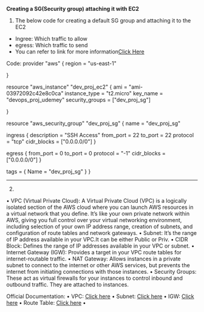**Creating a SG(Security group) attaching it with EC2**


1. The below code for creating a default SG group and attaching it to the EC2

- Ingree: Which traffic to allow
- egress: Which traffic to send
- You can refer to link for more information[Click Here](https://registry.terraform.io/providers/hashicorp/aws/3.34.0/docs/resources/security_group)


Code:
provider "aws" {
  region = "us-east-1"

}

resource "aws_instance" "dev_proj_ec2" {
  ami           = "ami-03972092c42e8c0ca"
  instance_type = "t2.micro"
  key_name      = "devops_proj_udemey"
  security_groups = ["dev_proj_sg"]

}

resource "aws_security_group" "dev_proj_sg" {
  name        = "dev_proj_sg"
  

  ingress {
    description = "SSH Access"
    from_port   = 22
    to_port     = 22
    protocol    = "tcp"
    cidr_blocks = ["0.0.0.0/0"]
  }

  egress {
    from_port   = 0
    to_port     = 0
    protocol    = "-1"
    cidr_blocks = ["0.0.0.0/0"]
  }

  tags = {
    Name = "dev_proj_sg"
  }
}

--------------------------------------------------------------------------------------------------------------------------------------------------------------------------------------------------------------
2. 
•	VPC (Virtual Private Cloud): A Virtual Private Cloud (VPC) is a logically isolated section of the AWS cloud where you can launch AWS resources in a virtual network that you define. It’s like your own private network within AWS, giving you full control over your virtual networking environment, including selection of your own IP address range, creation of subnets, and configuration of route tables and network gateways.
•	Subnet: It’s the range of IP address available in your VPC.It can be either Public or Priv.
•	CIDR Block: Defines the range of IP addresses available in your VPC or subnet.
•	Internet Gateway (IGW): Provides a target in your VPC route tables for internet-routable traffic.
•	NAT Gateway: Allows instances in a private subnet to connect to the internet or other AWS services, but                        prevents the internet from initiating connections with those instances.
•	Security Groups: These act as virtual firewalls for your instances to control inbound and outbound traffic.   They are attached to instances.

Official Documentation:
•	VPC: [Click here](https://registry.terraform.io/providers/hashicorp/aws/latest/docs/resources/vpc)
•	Subnet: [Click here](https://registry.terraform.io/providers/hashicorp/aws/latest/docs/resources/subnet)
•	IGW: [Click here](https://registry.terraform.io/providers/hashicorp/aws/latest/docs/resources/internet_gateway.html)
•	Route Table: [Click here](https://registry.terraform.io/providers/hashicorp/aws/latest/docs/resources/route_table)
•	
